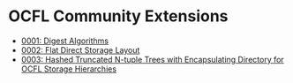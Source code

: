 # OCFL Community Extensions	

  * [0001: Digest Algorithms](0001-digest-algorithms.md)
  * [0002: Flat Direct Storage Layout](0002-flat-direct-storage-layout.md)
  * [0003: Hashed Truncated N-tuple Trees with Encapsulating Directory for OCFL Storage Hierarchies](0003-hash-and-id-n-tuple-storage-layout.md)

